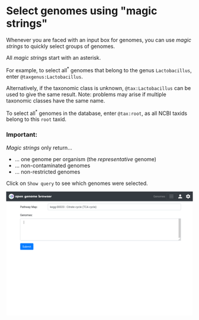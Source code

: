 <link rel="shortcut icon" type="image/svg+xml" href="/opengenomebrowser/favicon.svg">

# Select genomes using "magic strings"

Whenever you are faced with an input box for genomes, you can use _magic strings_ to quickly select groups of genomes.

All _magic strings_ start with an asterisk.

For example, to select all<sup>*</sup> genomes that belong to the genus `Lactobacillus`, enter `@taxgenus:Lactobacillus`.

Alternatively, if the taxonomic class is unknown, `@tax:Lactobacillus` can be used to give the same result. 
Note: problems may arise if multiple taxonomic classes have the same name.

To select all<sup>*</sup> genomes in the database, enter `@tax:root`, as all NCBI taxids belong to this `root` taxid.

### Important:

_Magic strings_ only return...

* ... one genome per organism (the _representative_ genome)
* ... non-contaminated genomes
* ... non-restricted genomes

Click on `Show query` to see which genomes were selected.

![magic strings demo](../media/magic-strings.apng)
